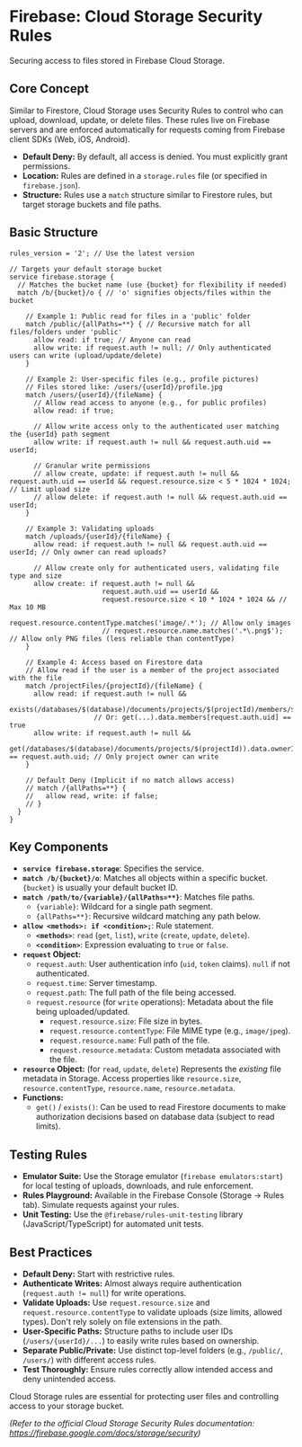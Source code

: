 # Firebase: Cloud Storage Security Rules

Securing access to files stored in Firebase Cloud Storage.

## Core Concept

Similar to Firestore, Cloud Storage uses Security Rules to control who can upload, download, update, or delete files. These rules live on Firebase servers and are enforced automatically for requests coming from Firebase client SDKs (Web, iOS, Android).

*   **Default Deny:** By default, all access is denied. You must explicitly grant permissions.
*   **Location:** Rules are defined in a `storage.rules` file (or specified in `firebase.json`).
*   **Structure:** Rules use a `match` structure similar to Firestore rules, but target storage buckets and file paths.

## Basic Structure

```
rules_version = '2'; // Use the latest version

// Targets your default storage bucket
service firebase.storage {
  // Matches the bucket name (use {bucket} for flexibility if needed)
  match /b/{bucket}/o { // 'o' signifies objects/files within the bucket

    // Example 1: Public read for files in a 'public' folder
    match /public/{allPaths=**} { // Recursive match for all files/folders under 'public'
      allow read: if true; // Anyone can read
      allow write: if request.auth != null; // Only authenticated users can write (upload/update/delete)
    }

    // Example 2: User-specific files (e.g., profile pictures)
    // Files stored like: /users/{userId}/profile.jpg
    match /users/{userId}/{fileName} {
      // Allow read access to anyone (e.g., for public profiles)
      allow read: if true;

      // Allow write access only to the authenticated user matching the {userId} path segment
      allow write: if request.auth != null && request.auth.uid == userId;

      // Granular write permissions
      // allow create, update: if request.auth != null && request.auth.uid == userId && request.resource.size < 5 * 1024 * 1024; // Limit upload size
      // allow delete: if request.auth != null && request.auth.uid == userId;
    }

    // Example 3: Validating uploads
    match /uploads/{userId}/{fileName} {
      allow read: if request.auth != null && request.auth.uid == userId; // Only owner can read uploads?

      // Allow create only for authenticated users, validating file type and size
      allow create: if request.auth != null &&
                       request.auth.uid == userId &&
                       request.resource.size < 10 * 1024 * 1024 && // Max 10 MB
                       request.resource.contentType.matches('image/.*'); // Allow only images
                       // request.resource.name.matches('.*\.png$'); // Allow only PNG files (less reliable than contentType)
    }

    // Example 4: Access based on Firestore data
    // Allow read if the user is a member of the project associated with the file
    match /projectFiles/{projectId}/{fileName} {
      allow read: if request.auth != null &&
                     exists(/databases/$(database)/documents/projects/$(projectId)/members/$(request.auth.uid));
                     // Or: get(...).data.members[request.auth.uid] == true
      allow write: if request.auth != null &&
                      get(/databases/$(database)/documents/projects/$(projectId)).data.ownerId == request.auth.uid; // Only project owner can write
    }

    // Default Deny (Implicit if no match allows access)
    // match /{allPaths=**} {
    //   allow read, write: if false;
    // }
  }
}
```

## Key Components

*   **`service firebase.storage`**: Specifies the service.
*   **`match /b/{bucket}/o`**: Matches all objects within a specific bucket. `{bucket}` is usually your default bucket ID.
*   **`match /path/to/{variable}/{allPaths=**}`**: Matches file paths.
    *   `{variable}`: Wildcard for a single path segment.
    *   `{allPaths=**}`: Recursive wildcard matching any path below.
*   **`allow <methods>: if <condition>;`**: Rule statement.
    *   **`<methods>`**: `read` (`get`, `list`), `write` (`create`, `update`, `delete`).
    *   **`<condition>`**: Expression evaluating to `true` or `false`.
*   **`request` Object:**
    *   `request.auth`: User authentication info (`uid`, `token` claims). `null` if not authenticated.
    *   `request.time`: Server timestamp.
    *   `request.path`: The full path of the file being accessed.
    *   `request.resource` (for `write` operations): Metadata about the file being uploaded/updated.
        *   `request.resource.size`: File size in bytes.
        *   `request.resource.contentType`: File MIME type (e.g., `image/jpeg`).
        *   `request.resource.name`: Full path of the file.
        *   `request.resource.metadata`: Custom metadata associated with the file.
*   **`resource` Object:** (for `read`, `update`, `delete`) Represents the *existing* file metadata in Storage. Access properties like `resource.size`, `resource.contentType`, `resource.name`, `resource.metadata`.
*   **Functions:**
    *   `get()` / `exists()`: Can be used to read Firestore documents to make authorization decisions based on database data (subject to read limits).

## Testing Rules

*   **Emulator Suite:** Use the Storage emulator (`firebase emulators:start`) for local testing of uploads, downloads, and rule enforcement.
*   **Rules Playground:** Available in the Firebase Console (Storage -> Rules tab). Simulate requests against your rules.
*   **Unit Testing:** Use the `@firebase/rules-unit-testing` library (JavaScript/TypeScript) for automated unit tests.

## Best Practices

*   **Default Deny:** Start with restrictive rules.
*   **Authenticate Writes:** Almost always require authentication (`request.auth != null`) for write operations.
*   **Validate Uploads:** Use `request.resource.size` and `request.resource.contentType` to validate uploads (size limits, allowed types). Don't rely solely on file extensions in the path.
*   **User-Specific Paths:** Structure paths to include user IDs (`/users/{userId}/...`) to easily write rules based on ownership.
*   **Separate Public/Private:** Use distinct top-level folders (e.g., `/public/`, `/users/`) with different access rules.
*   **Test Thoroughly:** Ensure rules correctly allow intended access and deny unintended access.

Cloud Storage rules are essential for protecting user files and controlling access to your storage bucket.

*(Refer to the official Cloud Storage Security Rules documentation: https://firebase.google.com/docs/storage/security)*